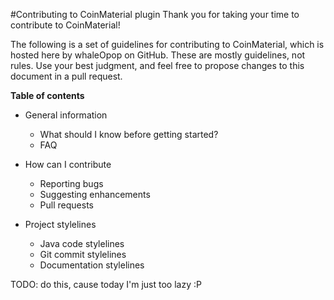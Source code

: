 #Contributing to CoinMaterial plugin
Thank you for taking your time to contribute to CoinMaterial!

The following is a set of guidelines for contributing to CoinMaterial, which is hosted here by whaleOpop on GitHub. These are mostly guidelines, not rules. Use your best judgment, and feel free to propose changes to this document in a pull request.

**Table of contents**

* General information
    * What should I know before getting started?
    * FAQ

* How can I contribute
    * Reporting bugs
    * Suggesting enhancements
    * Pull requests

* Project stylelines
    * Java code stylelines
    * Git commit stylelines
    * Documentation stylelines

TODO: do this, cause today I'm just too lazy :P